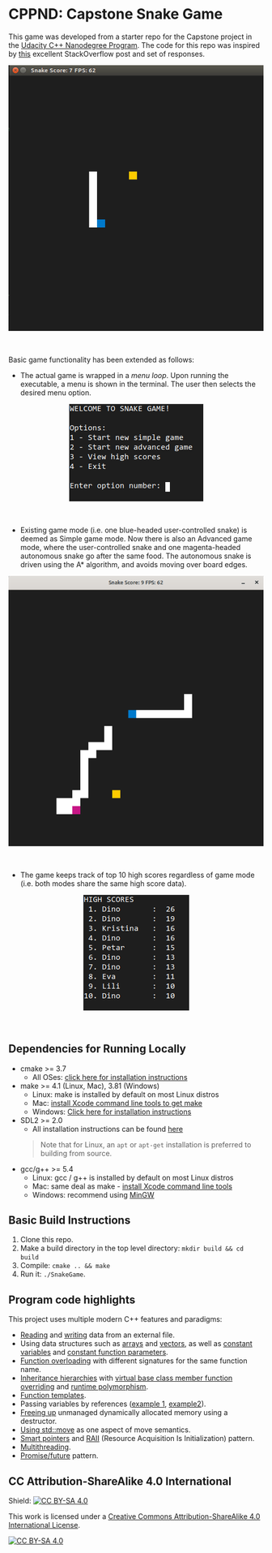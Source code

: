 # CPPND: Capstone Snake Game

This game was developed from a starter repo for the Capstone project in the [Udacity C++ Nanodegree Program](https://www.udacity.com/course/c-plus-plus-nanodegree--nd213). The code for this repo was inspired by [this](https://codereview.stackexchange.com/questions/212296/snake-game-in-c-with-sdl) excellent StackOverflow post and set of responses.

<p align="center"><img src="simple_game.gif"/></p><br/>

Basic game functionality has been extended as follows:
* The actual game is wrapped in a _menu loop_. Upon running the executable, a menu is shown in the terminal. The user then selects the desired menu option.

<p align="center"><img src="menu.png"/></p><br/>

* Existing game mode (i.e. one blue-headed user-controlled snake) is deemed as Simple game mode. Now there is also an Advanced game mode, where the user-controlled snake and one magenta-headed autonomous snake go after the same food. The autonomous snake is driven using the A* algorithm, and avoids moving over board edges.

<p align="center"><img src="advanced_game.png"/></p><br/>

* The game keeps track of top 10 high scores regardless of game mode (i.e. both modes share the same high score data).

<p align="center"><img src="highscores.png"/></p><br/>

## Dependencies for Running Locally
* cmake >= 3.7
  * All OSes: [click here for installation instructions](https://cmake.org/install/)
* make >= 4.1 (Linux, Mac), 3.81 (Windows)
  * Linux: make is installed by default on most Linux distros
  * Mac: [install Xcode command line tools to get make](https://developer.apple.com/xcode/features/)
  * Windows: [Click here for installation instructions](http://gnuwin32.sourceforge.net/packages/make.htm)
* SDL2 >= 2.0
  * All installation instructions can be found [here](https://wiki.libsdl.org/Installation)
  >Note that for Linux, an `apt` or `apt-get` installation is preferred to building from source. 
* gcc/g++ >= 5.4
  * Linux: gcc / g++ is installed by default on most Linux distros
  * Mac: same deal as make - [install Xcode command line tools](https://developer.apple.com/xcode/features/)
  * Windows: recommend using [MinGW](http://www.mingw.org/)

## Basic Build Instructions

1. Clone this repo.
2. Make a build directory in the top level directory: `mkdir build && cd build`
3. Compile: `cmake .. && make`
4. Run it: `./SnakeGame`.

## Program code highlights

This project uses multiple modern C++ features and paradigms:

* [Reading](src/highscore.cpp#L74) and [writing](src/highscore.cpp#L56) data from an external file.
* Using data structures such as [arrays](src/game.cpp#L258) and [vectors](src/highscore.h#L27), as well as [constant variables](src/constants.h#L17) and [constant function parameters](src/location.h#L10).
* [Function overloading](src/renderer.h#L13) with different signatures for the same function name.
* [Inheritance hierarchies](src/game.h#L42) with [virtual base class member function overriding](src/game.h#L45) and [runtime polymorphism](src/menu.cpp#L21).
* [Function templates](src/menu.h#L9).
* Passing variables by references ([example 1](src/location.h#L10), [example2](src/menu.cpp#L17)).
* [Freeing up](src/renderer.cpp#L39) unmanaged dynamically allocated memory using a destructor.
* [Using std::move](src/highscore.cpp#L78) as one aspect of move semantics.
* [Smart pointers](src/menu.cpp#L20) and [RAII](src/menu.cpp#L20) (Resource Acquisition Is Initialization) pattern.
* [Multithreading](src/menu.cpp#L29).
* [Promise/future](src/menu.cpp#L28) pattern.


## CC Attribution-ShareAlike 4.0 International


Shield: [![CC BY-SA 4.0][cc-by-sa-shield]][cc-by-sa]

This work is licensed under a
[Creative Commons Attribution-ShareAlike 4.0 International License][cc-by-sa].

[![CC BY-SA 4.0][cc-by-sa-image]][cc-by-sa]

[cc-by-sa]: http://creativecommons.org/licenses/by-sa/4.0/
[cc-by-sa-image]: https://licensebuttons.net/l/by-sa/4.0/88x31.png
[cc-by-sa-shield]: https://img.shields.io/badge/License-CC%20BY--SA%204.0-lightgrey.svg
